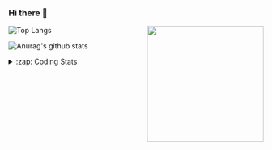 ### Hi there 👋

<!--
**tao8687/tao8687** is a ✨ _special_ ✨ repository because its `README.md` (this file) appears on your GitHub profile.

Here are some ideas to get you started:

- 🔭 I’m currently working on ...
- 🌱 I’m currently learning ...
- 👯 I’m looking to collaborate on ...
- 🤔 I’m looking for help with ...
- 💬 Ask me about ...
- 📫 How to reach me: ...
- 😄 Pronouns: ...
- ⚡ Fun fact: ...
-->

<img align='right' src="https://media.giphy.com/media/M9gbBd9nbDrOTu1Mqx/giphy.gif" width="230">

![Top Langs](https://github-readme-stats.vercel.app/api/top-langs/?username=tao8687&layout=compact&title_color=23238E&text_color=A67D3D)

![Anurag's github stats](https://github-readme-stats.vercel.app/api?username=tao8687&show_icons=true&&text_color=A67D3D&title_color=23238E&show_icons=false&count_private=true&hide=stars)

<details>
  <summary>:zap: Coding Stats</summary>
  <b>
<!--START_SECTION:waka-->
```text
Week: 25 December, 2020 - 01 January, 2021

C++               11 hrs 32 mins  █████████████████░░░░░░░░   67.56 % 
Other             2 hrs 9 mins    ███░░░░░░░░░░░░░░░░░░░░░░   12.59 % 
Python            1 hr 10 mins    █▓░░░░░░░░░░░░░░░░░░░░░░░   06.90 % 
Protocol Buffer   56 mins         █▒░░░░░░░░░░░░░░░░░░░░░░░   05.53 % 
Markdown          28 mins         ▓░░░░░░░░░░░░░░░░░░░░░░░░   02.77 % 
```
<!--END_SECTION:waka-->
</details>
